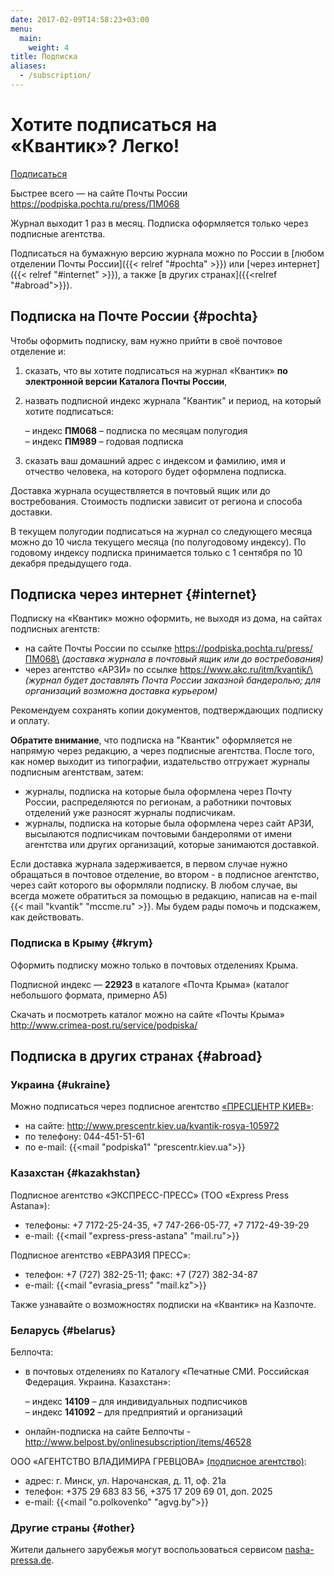 ```yaml
---
date: 2017-02-09T14:58:23+03:00
menu:
  main:
    weight: 4
title: Подписка
aliases:
  - /subscription/
---
```

# Хотите подписаться на «Квантик»? Легко!

<a href="https://podpiska.pochta.ru/press/ПМ068" class="button">Подписаться</a>

Быстрее всего — на сайте Почты России https://podpiska.pochta.ru/press/ПМ068

Журнал выходит 1 раз в месяц.
Подписка оформляется только через подписные агентства.

Подписаться на бумажную версию журнала можно по России
в \[любом отделении Почты России]({{< relref "#pochta" >}})
или \[через интернет]({{< relref "#internet" >}}), а также \[в других странах]({{<relref "#abroad">}}).

## Подписка на Почте России {#pochta}

Чтобы оформить подписку, вам нужно прийти в своё почтовое отделение и:

1. сказать, что вы хотите подписаться на журнал «Квантик» **по электронной версии Каталога Почты России**,
2. назвать подписной индекс журнала "Квантик"  и период, на который хотите подписаться:

     – индекс **ПМ068** – подписка по месяцам полугодия\
     – индекс **ПМ989** – годовая подписка
3. сказать ваш домашний адрес с индексом и фамилию, имя и отчество человека, на которого будет оформлена подписка.

Доставка журнала осуществляется в почтовый ящик или до востребования. Стоимость подписки зависит от региона и способа доставки.

В текущем полугодии подписаться на журнал со следующего месяца можно до 10 числа текущего месяца (по полугодовому индексу).
По годовому индексу подписка принимается только с 1 сентября по 10  декабря предыдущего года. 

## Подписка через интернет {#internet}

Подписку на «Квантик» можно оформить, не выходя из дома, на сайтах подписных агентств:

* на сайте Почты России по ссылке https://podpiska.pochta.ru/press/ПМ068\
  *(доставка журнала в почтовый ящик или до востребования)*
* через агентство «АРЗИ» по ссылке https://www.akc.ru/itm/kvantik/\
  *(журнал будет доставлять Почта России заказной бандеролью; для организаций возможна доставка курьером)*

Рекомендуем сохранять копии документов, подтверждающих подписку и оплату.

**Обратите внимание**, что подписка на "Квантик" оформляется не напрямую через редакцию, а через подписные агентства.  После того, как номер выходит из типографии, издательство отгружает журналы подписным агентствам, затем:

* журналы, подписка на которые была оформлена через Почту России, распределяются по регионам, а работники почтовых отделений уже разносят журналы подписчикам. 
* журналы, подписка на которые была оформлена через сайт АРЗИ, высылаются подписчикам почтовыми бандеролями от имени агентства или других организаций, которые занимаются доставкой.

Если доставка журнала задерживается, в первом случае нужно обращаться в почтовое отделение, во втором - в подписное агентство, через сайт которого вы оформляли подписку.
В любом случае, вы всегда можете обратиться за помощью в редакцию, написав на e-mail  {{< mail "kvantik" "mccme.ru" >}}. Мы будем рады помочь и подскажем, как действовать.

### Подписка в Крыму {#krym}

Оформить подписку можно только в почтовых отделениях Крыма.

Подписной индекс — **22923** в каталоге «Почта Крыма» (каталог небольшого формата, примерно А5)

Скачать и посмотреть каталог можно на сайте «Почты Крыма»  http://www.crimea-post.ru/service/podpiska/

## Подписка в других странах {#abroad}

### Украина {#ukraine}

Можно подписаться через подписное агентство [«ПРЕСЦЕНТР КИЕВ»](http://www.prescentr.kiev.ua):

* на сайте: http://www.prescentr.kiev.ua/kvantik-rosya-105972
* по телефону: 044-451-51-61
* по e-mail: {{<mail "podpiska1" "prescentr.kiev.ua">}}

### Казахстан {#kazakhstan}

Подписное агентство «ЭКСПРЕСС-ПРЕСС» (ТОО «Express Press Astana»):

* телефоны: +7 7172-25-24-35, +7 747-266-05-77, +7 7172-49-39-29  
* e-mail: {{<mail "express-press-astana" "mail.ru">}}

Подписное агентство «ЕВРАЗИЯ ПРЕСС»:

* телефон: +7 (727) 382-25-11; факс: +7 (727) 382-34-87  
* е-mail: {{<mail "evrasia_press" "mail.kz">}}

Также узнавайте о возможностях подписки на «Квантик»
на Казпочте.

### Беларусь {#belarus}

Белпочта:

* в почтовых отделениях по Каталогу «Печатные СМИ. Российская Федерация. Украина. Казахстан»:

    – индекс **14109** – для индивидуальных подписчиков\
    – индекс **141092** – для предприятий и организаций  
* онлайн-подписка на сайте Белпочты - http://www.belpost.by/onlinesubscription/items/46528

ООО «АГЕНТСТВО ВЛАДИМИРА ГРЕВЦОВА» [(подписное агентство)](http://www.smi.by):

* адрес: г. Минск, ул. Нарочанская, д. 11, оф. 21а
* телефон: +375 29 683 83 56, +375 17 209 69 01, доп. 2025
* e-mail: {{<mail "o.polkovenko" "agvg.by">}} 

### Другие страны {#other}

Жители дальнего зарубежья могут воспользоваться сервисом [nasha-pressa.de](https://nasha-pressa.de/products/84252-kvantik).